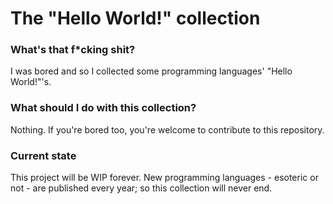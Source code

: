 # The "Hello World!" collection

### What's that f*cking shit?
I was bored and so I collected some programming languages' "Hello World!"'s. 

### What should I do with this collection?
Nothing. If you're bored too, you're welcome to contribute to this repository.

### Current state
This project will be WIP forever. New programming languages - esoteric or not - are published every year; so this
collection will never end.
